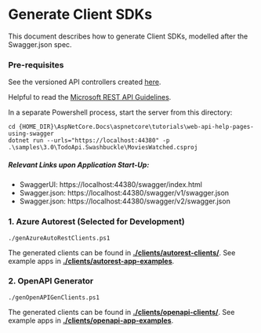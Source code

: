 # Generate Client SDKs
This document describes how to generate Client SDKs, modelled after the Swagger.json spec.

### Pre-requisites

See the versioned API controllers created [here](https://github.com/bzmo/AspNetCore.Docs/tree/master/aspnetcore/tutorials/web-api-help-pages-using-swagger/samples/3.0/TodoApi.Swashbuckle/Controllers).

Helpful to read the [Microsoft REST API Guidelines](https://github.com/microsoft/api-guidelines/blob/vNext/Guidelines.md).

In a separate Powershell process, start the server from this directory:
```
cd {HOME_DIR}\AspNetCore.Docs\aspnetcore\tutorials\web-api-help-pages-using-swagger
dotnet run --urls="https://localhost:44380" -p .\samples\3.0\TodoApi.Swashbuckle\MoviesWatched.csproj
```
##### Relevant Links upon Application Start-Up:
- SwaggerUI: https://localhost:44380/swagger/index.html
- Swagger.json: https://localhost:44380/swagger/v1/swagger.json
- Swagger.json: https://localhost:44380/swagger/v2/swagger.json
	
### 1. Azure Autorest (Selected for Development)
```
./genAzureAutoRestClients.ps1
```

The generated clients can be found in [__./clients/autorest-clients/__](https://github.com/bzmo/AspNetCore.Docs/tree/master/aspnetcore/tutorials/web-api-help-pages-using-swagger/clients/autorest-clients). See example apps in [__./clients/autorest-app-examples__](https://github.com/bzmo/AspNetCore.Docs/tree/master/aspnetcore/tutorials/web-api-help-pages-using-swagger/clients/autorest-app-examples).

### 2. OpenAPI Generator
```
./genOpenAPIGenClients.ps1 
```
The generated clients can be found in [__./clients/openapi-clients/__](https://github.com/bzmo/AspNetCore.Docs/tree/master/aspnetcore/tutorials/web-api-help-pages-using-swagger/clients/openapi-clients). See example apps in [__./clients/openapi-app-examples__](https://github.com/bzmo/AspNetCore.Docs/tree/master/aspnetcore/tutorials/web-api-help-pages-using-swagger/clients/openapi-app-examples).
